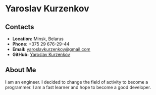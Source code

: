
# **Yaroslav Kurzenkov**

## **Contacts**

-   **Location:**  Minsk, Belarus
-   **Phone:**  +375 29 676-29-44
-   **Email:**  yaroslavkurzenkov@gmail.com
-   **GitHub:**  [Yaroslav Kurzenkov](https://github.com/yarik1025)

## **About Me**
  
I am an engineer. I decided to change the field of activity to become a programmer. I am a fast learner and hope to become a good developer.

